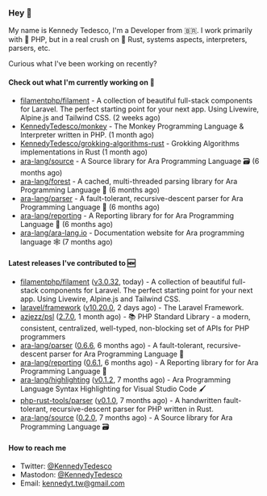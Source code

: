 ### Hey 👋

My name is Kennedy Tedesco, I'm a Developer from 🇧🇷. I work primarily with 🐘 PHP, but in a real crush on 🦀 Rust, systems aspects, interpreters, parsers, etc.

Curious what I've been working on recently?

#### Check out what I'm currently working on 🚀


- [filamentphp/filament](https://github.com/filamentphp/filament) - A collection of beautiful full-stack components for Laravel. The perfect starting point for your next app. Using Livewire, Alpine.js and Tailwind CSS. (2 weeks ago)
- [KennedyTedesco/monkey](https://github.com/KennedyTedesco/monkey) - The Monkey Programming Language &amp; Interpreter written in PHP. (1 month ago)
- [KennedyTedesco/grokking-algorithms-rust](https://github.com/KennedyTedesco/grokking-algorithms-rust) - Grokking Algorithms implementations in Rust (1 month ago)
- [ara-lang/source](https://github.com/ara-lang/source) - A Source library for Ara Programming Language 🗃 (6 months ago)
- [ara-lang/forest](https://github.com/ara-lang/forest) - A cached, multi-threaded parsing library for Ara Programming Language 🍃 (6 months ago)
- [ara-lang/parser](https://github.com/ara-lang/parser) - A fault-tolerant, recursive-descent parser for Ara Programming Language 🌲 (6 months ago)
- [ara-lang/reporting](https://github.com/ara-lang/reporting) - A Reporting library for for Ara Programming Language 📃 (6 months ago)
- [ara-lang/ara-lang.io](https://github.com/ara-lang/ara-lang.io) - Documentation website for Ara programming language 🕸 (7 months ago)

#### Latest releases I've contributed to 🆕


- [filamentphp/filament](https://github.com/filamentphp/filament) ([v3.0.32](https://github.com/filamentphp/filament/releases/tag/v3.0.32), today) - A collection of beautiful full-stack components for Laravel. The perfect starting point for your next app. Using Livewire, Alpine.js and Tailwind CSS.
- [laravel/framework](https://github.com/laravel/framework) ([v10.20.0](https://github.com/laravel/framework/releases/tag/v10.20.0), 2 days ago) - The Laravel Framework.
- [azjezz/psl](https://github.com/azjezz/psl) ([2.7.0](https://github.com/azjezz/psl/releases/tag/2.7.0), 1 month ago) - 📚 PHP Standard Library - a modern, consistent, centralized, well-typed, non-blocking set of APIs for PHP programmers
- [ara-lang/parser](https://github.com/ara-lang/parser) ([0.6.6](https://github.com/ara-lang/parser/releases/tag/0.6.6), 6 months ago) - A fault-tolerant, recursive-descent parser for Ara Programming Language 🌲
- [ara-lang/reporting](https://github.com/ara-lang/reporting) ([0.6.1](https://github.com/ara-lang/reporting/releases/tag/0.6.1), 6 months ago) - A Reporting library for for Ara Programming Language 📃
- [ara-lang/highlighting](https://github.com/ara-lang/highlighting) ([v0.1.2](https://github.com/ara-lang/highlighting/releases/tag/v0.1.2), 7 months ago) - Ara Programming Language Syntax Highlighting for Visual Studio Code 🖌
- [php-rust-tools/parser](https://github.com/php-rust-tools/parser) ([v0.1.0](https://github.com/php-rust-tools/parser/releases/tag/v0.1.0), 7 months ago) - A handwritten fault-tolerant, recursive-descent parser for PHP written in Rust.
- [ara-lang/source](https://github.com/ara-lang/source) ([0.2.0](https://github.com/ara-lang/source/releases/tag/0.2.0), 7 months ago) - A Source library for Ara Programming Language 🗃

#### How to reach me

- Twitter: [@KennedyTedesco](https://twitter.com/KennedyTedesco)
- Mastodon: [@KennedyTedesco](https://fosstodon.org/@KennedyTedesco)
- Email: [kennedyt.tw@gmail.com](mailto://kennedyt.tw@gmail.com)
